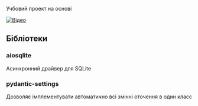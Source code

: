 Учбовий проект на основі 


[![Відео](http://img.youtube.com/vi/z4pbneT6SLw/0.jpg)](https://www.youtube.com/watch?v=z4pbneT6SLw&list=PLYnH8mpFQ4akzzS1D9IHkMuXacb-bD4Cl&index=1 "Відео")

## Бібліотеки

### aiosqlite

Асинхронний драйвер для SQLite

### pydantic-settings

Дозволяє імплементувати автоматично всі змінні оточення в один класс